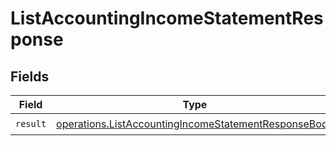 # ListAccountingIncomeStatementResponse


## Fields

| Field                                                                                                                        | Type                                                                                                                         | Required                                                                                                                     | Description                                                                                                                  |
| ---------------------------------------------------------------------------------------------------------------------------- | ---------------------------------------------------------------------------------------------------------------------------- | ---------------------------------------------------------------------------------------------------------------------------- | ---------------------------------------------------------------------------------------------------------------------------- |
| `result`                                                                                                                     | [operations.ListAccountingIncomeStatementResponseBody](../../models/operations/listaccountingincomestatementresponsebody.md) | :heavy_check_mark:                                                                                                           | N/A                                                                                                                          |